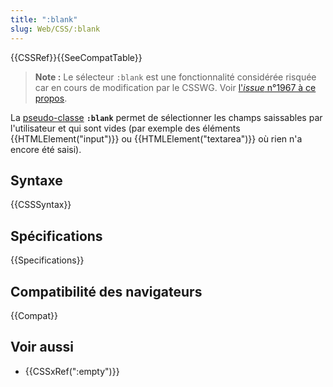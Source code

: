 ```yaml
---
title: ":blank"
slug: Web/CSS/:blank
---
```


{{CSSRef}}{{SeeCompatTable}}

> **Note :** Le sélecteur `:blank` est une fonctionnalité considérée risquée car en cours de modification par le CSSWG. Voir [l'_issue_ n°1967 à ce propos](https://github.com/w3c/csswg-drafts/issues/1967).

La [pseudo-classe](/fr/docs/Web/CSS/Pseudo-classes) **`:blank`** permet de sélectionner les champs saissables par l'utilisateur et qui sont vides (par exemple des éléments {{HTMLElement("input")}} ou {{HTMLElement("textarea")}} où rien n'a encore été saisi).

## Syntaxe

{{CSSSyntax}}

## Spécifications

{{Specifications}}

## Compatibilité des navigateurs

{{Compat}}

## Voir aussi

- {{CSSxRef(":empty")}}
